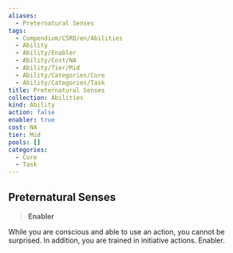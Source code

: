 ```yaml
---
aliases:
  - Preternatural Senses
tags:
  - Compendium/CSRD/en/Abilities
  - Ability
  - Ability/Enabler
  - Ability/Cost/NA
  - Ability/Tier/Mid
  - Ability/Categories/Cure
  - Ability/Categories/Task
title: Preternatural Senses
collection: Abilities
kind: Ability
action: false
enabler: true
cost: NA
tier: Mid
pools: []
categories:
  - Cure
  - Task
---
```

## Preternatural Senses  
>**Enabler**
  
While you are conscious and able to use an action, you cannot be surprised. In addition, you are trained in initiative actions. Enabler.